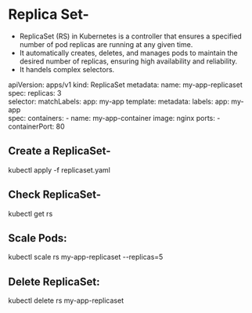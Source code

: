 # Replica Set-
- ReplicaSet (RS) in Kubernetes is a controller that ensures a specified number of pod replicas are running at any given time.
- It automatically creates, deletes, and manages pods to maintain the desired number of replicas, ensuring high availability and reliability.
- It handels complex selectors.



apiVersion: apps/v1
kind: ReplicaSet
metadata:
  name: my-app-replicaset
spec:
  replicas: 3  
  selector:
    matchLabels:
      app: my-app 
  template:
    metadata:
      labels:
        app: my-app  
    spec:
      containers:
      - name: my-app-container
        image: nginx 
        ports:
        - containerPort: 80
        

## Create a ReplicaSet-

kubectl apply -f replicaset.yaml

## Check ReplicaSet-

kubectl get rs

## Scale Pods:

kubectl scale rs my-app-replicaset --replicas=5

## Delete ReplicaSet:

kubectl delete rs my-app-replicaset
